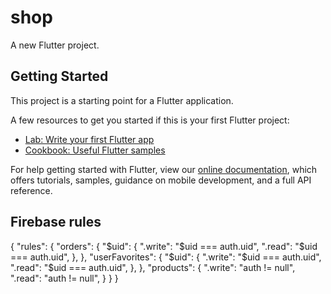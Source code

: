 # shop

A new Flutter project.

## Getting Started

This project is a starting point for a Flutter application.

A few resources to get you started if this is your first Flutter project:

- [Lab: Write your first Flutter app](https://flutter.dev/docs/get-started/codelab)
- [Cookbook: Useful Flutter samples](https://flutter.dev/docs/cookbook)

For help getting started with Flutter, view our
[online documentation](https://flutter.dev/docs), which offers tutorials,
samples, guidance on mobile development, and a full API reference.


## Firebase rules

{
  "rules": {
    "orders": {
      "$uid": {
        ".write": "$uid === auth.uid",
        ".read": "$uid === auth.uid",
      },
    },
    "userFavorites": {
    	"$uid": {
      	".write": "$uid === auth.uid",
        ".read": "$uid === auth.uid",
      },
    },
    "products": {
        ".write": "auth != null",
        ".read": "auth != null",
    }
  }
}